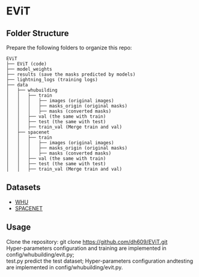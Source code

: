 # EViT
## Folder Structure

Prepare the following folders to organize this repo:
```none
EViT
├── EViT (code)
├── model_weights
├── results (save the masks predicted by models)
├── lightning_logs (training logs)
├── data
│   ├── whubuilding
│   │   ├── train
│   │   │   ├── images (original images)
│   │   │   ├── masks_origin (original masks)
│   │   │   ├── masks (converted masks)
│   │   ├── val (the same with train)
│   │   ├── test (the same with test)
│   │   ├── train_val (Merge train and val)
│   ├── spacenet
│   │   ├── train
│   │   │   ├── images (original images)
│   │   │   ├── masks_origin (original masks)
│   │   │   ├── masks (converted masks)
│   │   ├── val (the same with train)
│   │   ├── test (the same with test)
│   │   ├── train_val (Merge train and val)
```

## Datasets
 * [WHU](http://study.rsgis.whu.edu.cn/pages/download/building_dataset.html "WHU")
 * [SPACENET](https://spacenet.ai/spacenet-buildings-dataset-v2/ "SPACENET")

## Usage
 Clone the repository: git clone https://github.com/dh609/EViT.git  
   Hyper-parameters configuration and training are implemented in config/whubuilding/evit.py;  
   test.py predict the test dataset;
   Hyper-parameters configuration andtesting are implemented in config/whubuilding/evit.py.
